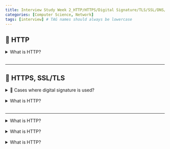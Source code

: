 ```yaml
---
title: Interview Study Week 2_HTTP/HTTPS/Digital Signature/TLS/SSL/DNS/JWT
categories: [Computer Science, Network]
tags: [interview] # TAG names should always be lowercase
---
```


## 📌 HTTP

<details>
<summary>What is HTTP?</summary>

Hypertext Transport Protocol

- allow data transfer in WWW
- client-server
  <br>
- HTTP request: method
- HTTP response: status code
  <br>
- message: status line + header + body
  <br>
- HTTP 1.0
- HTTP 1.1
- HTTP 2
- HTTP 3

</details>

<br>

---

## 📌 HTTPS, SSL/TLS

<details>
<summary> 📌 Cases where digital signature is used? </summary>

- HTTPS authentication <br>
- <strong>DKIM</strong>(Domain Keys Identified Mail): <br>
  &emsp; - Add digital signature to email header <br>
  &emsp; - can verify sender of the email <br>
- code signing <br>

</details>

<br>

<details>
<summary>What is HTTP?</summary>

</details>

<br>

---

<details>
<summary> What is HTTP?</summary>

</details>

<br>

<details>
<summary>What is HTTP?</summary>

<a href="https://www.google.com">This is a google</a>

</details>

<br>

<details>
<summary>What is HTTP?</summary>

<a href="https://www.google.com">This is a google</a>

</details>

<br>
